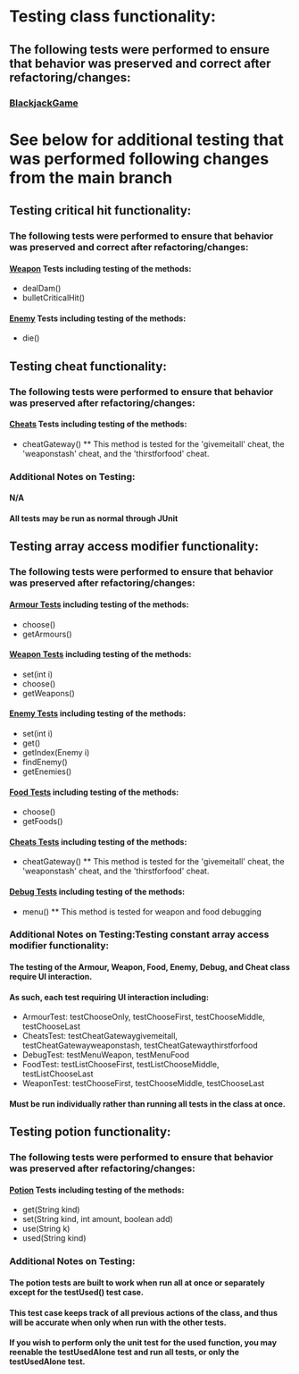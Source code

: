# Testing class functionality:
## The following tests were performed to ensure that behavior was preserved and correct after refactoring/changes:

### [BlackjackGame](https://github.com/emmamickas/Text-Fighter/tree/LongMethods/src/com/hotmail/kalebmarc/textfighter/casino)


# See below for additional testing that was performed following changes from the main branch

## Testing critical hit functionality:
### The following tests were performed to ensure that behavior was preserved and correct after refactoring/changes:
 #### [Weapon](https://github.com/emmamickas/Text-Fighter/blob/CriticalHits/src/com/hotmail/kalebmarc/textfighter/main/WeaponTest.java) Tests including testing of the methods:
 * dealDam()
 * bulletCriticalHit()
 #### [Enemy](https://github.com/emmamickas/Text-Fighter/blob/CriticalHits/src/com/hotmail/kalebmarc/textfighter/main/EnemyTest.java) Tests including testing of the methods:
 * die()

## Testing cheat functionality:
### The following tests were performed to ensure that behavior was preserved after refactoring/changes:
 #### [Cheats](https://github.com/emmamickas/Text-Fighter/blob/CheatsIndexOutOfBoundsFix/src/com/hotmail/kalebmarc/textfighter/main/CheatsTest.java) Tests including testing of the methods:
 * cheatGateway()
 ** This method is tested for the 'givemeitall' cheat, the 'weaponstash' cheat, and the 'thirstforfood' cheat.
 
### Additional Notes on Testing:
#### N/A
#### All tests may be run as normal through JUnit

## Testing array access modifier functionality:
### The following tests were performed to ensure that behavior was preserved after refactoring/changes:
 #### [Armour Tests](https://github.com/emmamickas/Text-Fighter/blob/AddConstantArraylistAccessModifiers/src/com/hotmail/kalebmarc/textfighter/item/ArmourTest.java) including testing of the methods:
 * choose()
 * getArmours()
 #### [Weapon Tests](https://github.com/emmamickas/Text-Fighter/blob/AddConstantArraylistAccessModifiers/src/com/hotmail/kalebmarc/textfighter/main/WeaponTest.java) including testing of the methods:
 * set(int i)
 * choose()
 * getWeapons()
 #### [Enemy Tests](https://github.com/emmamickas/Text-Fighter/blob/AddConstantArraylistAccessModifiers/src/com/hotmail/kalebmarc/textfighter/main/EnemyTest.java) including testing of the methods:
 * set(int i)
 * get()
 * getIndex(Enemy i)
 * findEnemy()
 * getEnemies()
 #### [Food Tests](https://github.com/emmamickas/Text-Fighter/blob/AddConstantArraylistAccessModifiers/src/com/hotmail/kalebmarc/textfighter/main/FoodTest.java) including testing of the methods:
 * choose()
 * getFoods()
 #### [Cheats Tests](https://github.com/emmamickas/Text-Fighter/blob/AddConstantArraylistAccessModifiers/src/com/hotmail/kalebmarc/textfighter/main/CheatsTest.java) including testing of the methods:
 * cheatGateway()
** This method is tested for the 'givemeitall' cheat, the 'weaponstash' cheat, and the 'thirstforfood' cheat.
 #### [Debug Tests](https://github.com/emmamickas/Text-Fighter/blob/AddConstantArraylistAccessModifiers/src/com/hotmail/kalebmarc/textfighter/main/DebugTest.java) including testing of the methods:
 * menu()
** This method is tested for weapon and food debugging

### Additional Notes on Testing:Testing constant array access modifier functionality:
#### The testing of the Armour, Weapon, Food, Enemy, Debug, and Cheat class require UI interaction.
#### As such, each test requiring UI interaction including:
* ArmourTest: testChooseOnly, testChooseFirst, testChooseMiddle, testChooseLast
* CheatsTest: testCheatGatewaygivemeitall, testCheatGatewayweaponstash, testCheatGatewaythirstforfood
* DebugTest: testMenuWeapon, testMenuFood
* FoodTest: testListChooseFirst, testListChooseMiddle, testListChooseLast
* WeaponTest: testChooseFirst, testChooseMiddle, testChooseLast
#### Must be run individually rather than running all tests in the class at once.

## Testing potion functionality:
### The following tests were performed to ensure that behavior was preserved after refactoring/changes:
 #### [Potion](https://github.com/emmamickas/Text-Fighter/blob/ShowSpecificPotionStats/src/com/hotmail/kalebmarc/textfighter/player/PotionTest.java) Tests including testing of the methods:
 * get(String kind)
 * set(String kind, int amount, boolean add)
 * use(String k)
 * used(String kind)

### Additional Notes on Testing:
#### The potion tests are built to work when run all at once or separately except for the testUsed() test case.
#### This test case keeps track of all previous actions of the class, and thus will be accurate when only when run with the other tests.
#### If you wish to perform only the unit test for the used function, you may reenable the testUsedAlone test and run all tests, or only the testUsedAlone test.

